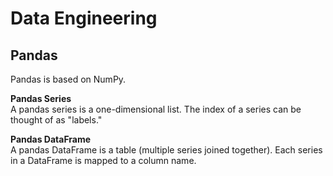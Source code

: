 # Data Engineering

## Pandas
Pandas is based on NumPy.

**Pandas Series**  
A pandas series is a one-dimensional list. The index of a series can be thought of as "labels."

**Pandas DataFrame**  
A pandas DataFrame is a table (multiple series joined together). Each series in a DataFrame is mapped to a column name.  
